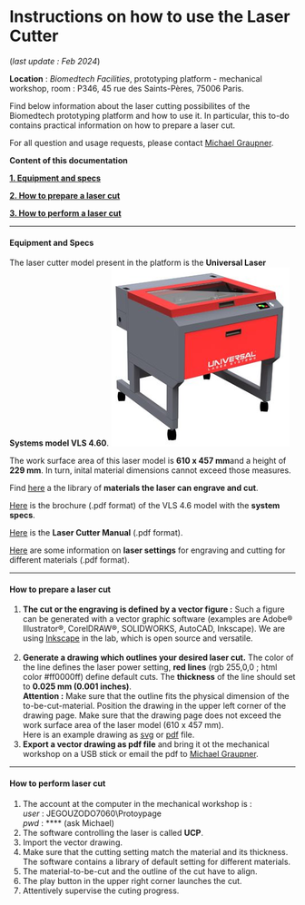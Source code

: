 # Instructions on how to use the Laser Cutter 

(*last update : Feb 2024*)

**Location** : *Biomedtech Facilities*, prototyping platform - mechanical workshop, room : P346, 45 rue des Saints-Pères, 75006 Paris.

Find below information about the laser cutting possibilites of the Biomedtech prototyping platform and how to use it. In particular, this to-do contains practical information on how to prepare a laser cut. 

For all question and usage requests, please contact [Michael Graupner](maito:michael.graupner@u-paris.fr). 


**Content of this documentation**

[**1. Equipment and specs**](#equipment-and-specs)

[**2. How to prepare a laser cut**](#how-to-prepare-a-laser-cut)

[**3. How to perform a laser cut**](#how-to-perform-laser-cut)



-----

#### Equipment and Specs

The laser cutter model present in the platform is the **Universal Laser Systems model VLS 4.60**. 
![Universal Laser Systems model VLS 4.60](misc/laser-img.jpg)

The work surface area of this laser model is  **610 x 457 mm**and a height of **229 mm**. In turn, inital material dimensions cannot exceed those measures. 


Find  [here](https://www.ulsinc.com/material/materials-library) a the library of **materials the laser can engrave and cut**. 

[Here](misc/Brochure_ULS_VLS4.60.pdf) is the brochure (.pdf format) of the VLS 4.6 model with the **system specs**. 

[Here](misc/VLS460_Laser_Cutter_Manual.pdf) is the **Laser Cutter Manual** (.pdf format). 

[Here](misc/Universal-Laser-Engraver-Settings-1_13_2020.pdf) are some information on **laser settings** for engraving and cutting for different materials (.pdf format). 


-----
#### How to prepare a laser cut

1. **The cut or the engraving is defined by a vector figure :** Such a figure can be generated with a vector graphic software (examples are Adobe® Illustrator®, CorelDRAW®, SOLIDWORKS, AutoCAD, Inkscape). We are using [Inkscape](https://inkscape.org/) in the lab, which is open source and versatile. <br><br>
2. **Generate a drawing which outlines your desired laser cut.** The color of the line defines the laser power setting, **red lines** (rgb 255,0,0 ; html color #ff0000ff) define default cuts. The **thickness** of the line should set to **0.025 mm (0.001 inches)**. <br> **Attention :** Make sure that the outline fits the physical dimension of the to-be-cut-material. Position the drawing in the upper left corner of the drawing page. Make sure that the drawing page does not exceed the work surface area of the laser model (610 x 457 mm). <br>
   Here is an example drawing as [svg](misc/mirrorShape.svg) or [pdf](misc/mirrorShape.pdf) file. 
2. **Export a vector drawing as pdf file** and bring it ot the mechanical workshop on a USB stick or email the pdf to [Michael Graupner](mailto:michael.graupner@u-paris.fr). 


-----
#### How to perform laser cut

1. The account at the computer in the mechanical workshop is : <br>
*user* : JEGOUZODO7060\Protoypage  <br>
*pwd* : **** (ask Michael)
2. The software controlling the laser is called **UCP**. 
3. Import the vector drawing. 
4. Make sure that the cutting setting match the material and its thickness. The software contains a library of default setting for different materials. 
5. The material-to-be-cut and the outline of the cut have to align. 
6. The play button in the upper right corner launches the cut. 
7. Attentively supervise the cuting progress. 